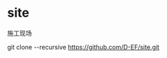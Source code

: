 <!--
 * @Author: Darth_Eternalfaith darth_ef@hotmail.com
 * @Date: 2022-09-16 22:08:14
 * @LastEditors: Darth_Eternalfaith darth_ef@hotmail.com
 * @LastEditTime: 2022-09-16 22:42:10
 * @FilePath: \site\README.md
 * @Description: 
 * 
 * Copyright (c) 2022 by Darth_Eternalfaith darth_ef@hotmail.com, All Rights Reserved. 
-->
# site
施工现场

git clone --recursive https://github.com/D-EF/site.git